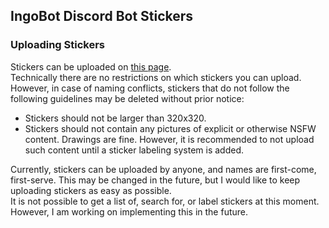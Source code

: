 ## IngoBot Discord Bot Stickers

### Uploading Stickers
Stickers can be uploaded on [this page](https://ingoh.net/stickers/upload).  
Technically there are no restrictions on which stickers you can upload. However, in case of naming conflicts, stickers that do not follow the following guidelines may be deleted without prior notice:
- Stickers should not be larger than 320x320.
- Stickers should not contain any pictures of explicit or otherwise NSFW content. Drawings are fine. However, it is recommended to not upload such content until a sticker labeling system is added.

Currently, stickers can be uploaded by anyone, and names are first-come, first-serve. This may be changed in the future, but I would like to keep uploading stickers as easy as possible.  
It is not possible to get a list of, search for, or label stickers at this moment. However, I am working on implementing this in the future.